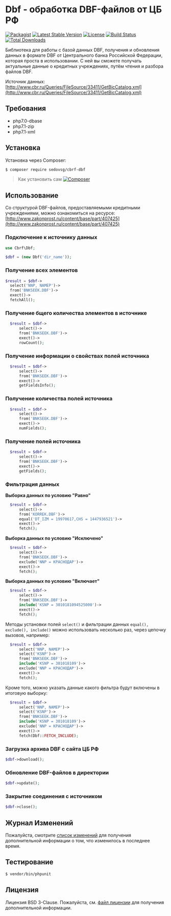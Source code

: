 # Dbf - обработка DBF-файлов от ЦБ РФ
[![Packagist](https://img.shields.io/packagist/v/SedovSG/cbrf-dbf.svg)](https://packagist.org/packages/sedovsg/cbrf-dbf)
[![Latest Stable Version](https://poser.pugx.org/sedovsg/cbrf-dbf/v/stable)](https://packagist.org/packages/sedovsg/cbrf-dbf)
[![License](https://poser.pugx.org/sedovsg/cbrf-dbf/license)](LICENSE)
[![Build Status](https://travis-ci.org/SedovSG/cbrf-dbf.svg?branch=master)](https://travis-ci.org/SedovSG/cbrf-dbf)
[![Total Downloads](https://poser.pugx.org/sedovsg/cbrf-dbf/downloads)](https://packagist.org/packages/sedovsg/cbrf-dbf)

Библиотека для работы с базой данных DBF, получения и обновления данных в формате DBF от Центрального банка Российской Федерации, которая проста в использовании.
С ней вы сможете получать актуальные данные о кредитных учреждениях, путём чтения и разбора файлов DBF.

Источник данных: [http://www.cbr.ru/Queries/FileSource/33411/GetBicCatalog.xml](http://www.cbr.ru/Queries/FileSource/33411/GetBicCatalog.xml)

## Требования
- php7.0-dbase
- php7.1-zip
- php7.1-xml

## Установка
Установка через Composer:

```bash
$ composer require sedovsg/cbrf-dbf
```

> Как установить сам [![Сomposer](https://getcomposer.org/download/)](https://getcomposer.org/download/)

## Использование

Со структурой DBF-файлов, предоставляемыми кредитными учреждениями, можно ознакомиться на ресурсе: [http://www.zakonprost.ru/content/base/part/407425](http://www.zakonprost.ru/content/base/part/407425)
### Подключение к источнику данных
```php
use Cbrf\Dbf;

$dbf = (new Dbf('dir_name'));
```

### Получение всех элементов

```php
$result = $dbf->
  select('NNP, NAMEP')->
  from('BNKSEEK.DBF')->
  exect()->
  fetchAll();
```

### Получение бщего количества элементов в источнике

```php
  $result = $dbf->
      select()->
      from('BNKSEEK.DBF')->
      exect()->
      rowCount();
```

### Получение информации о свойствах полей источника

```php
  $result = $dbf->
      select()->
      from('BNKSEEK.DBF')->
      exect()->
      getFieldsInfo();
```

### Получение количества полей источника

```php
  $result = $dbf->
      select()->
      from('BNKSEEK.DBF')->
      exect()->
      numFields();
```

### Получение полей источника

```php
  $result = $dbf->
      select()->
      from('BNKSEEK.DBF')->
      exect()->
      getFields();
```

### Фильтрация данных

**Выборка данных по условию "Равно"**

```php
  $result = $dbf->
      select()->
      from('KORREK.DBF')->
      equal('DT_IZM = 19970617,CHS = 1447936521')->
      exect()->
      fetch();
```

**Выборка данных по условию "Исключено"**

```php
  $result = $dbf->
      select()->
      from('BNKSEEK.DBF')->
      exclude('NNP = КРАСНОДАР')->
      exect()->
      fetch();
```

**Выборка данных по условию "Включает"**

```php
  $result = $dbf->
      select()->
      from('BNKSEEK.DBF')->
      include('KSNP = 3010181094525000')->
      exect()->
      fetch();
```

Методы установки полей ``` select() ``` и фильтрации данных ``` equal(), exclude(), include() ``` можно использовать несколько раз, через цепочку вызовов, например:

```php
  $result = $dbf->
      select('NNP, NAMEP')->
      select('KSNP')->
      from('BNKSEEK.DBF')->
      include('KSNP = 301018109')->
      exclude('NNP = КРАСНОДАР')->
      exect()->
      fetch();
```
Кроме того, можно указать данные какого фильтра будут включены в итоговую выборку:

```php
  $result = $dbf->
      select('NNP, NAMEP')->
      select('KSNP')->
      from('BNKSEEK.DBF')->
      include('KSNP = 301018109')->
      exclude('NNP = КРАСНОДАР')->
      exect()->
      fetch(Dbf::FETCH_INCLUDE);
```

### Загрузка архива DBF с сайта ЦБ РФ
```php
$dbf->download();
```

### Обновление DBF-файлов в директории
```php
$dbf->update();
```

### Закрытие соединения с источником
```php
$dbf->сlose();
```

## Журнал Изменений
Пожалуйста, смотрите [список изменений](https://github.com/SedovSG/cbrf-dbf/blob/master/CHANGELOG.md) для получения дополнительной информации о том, что изменилось в последнее время.

## Тестирование
```bash
$ vendor/bin/phpunit
```

## Лицензия
Лицензия BSD 3-Clause. Пожалуйста, см. [файл лицензии](LICENSE) для получения дополнительной информации.
